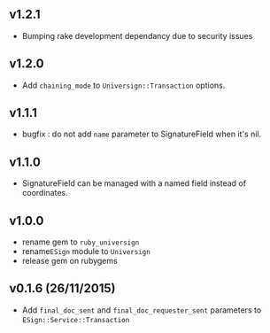 v1.2.1
-------------------------

- Bumping rake development dependancy due to security issues

v1.2.0
-------------------------

- Add `chaining_mode` to `Universign::Transaction` options.

v1.1.1
-------------------------

- bugfix : do not add `name` parameter to SignatureField when it's nil.

v1.1.0
-------------------------

- SignatureField can be managed with a named field instead of coordinates.

v1.0.0
-------------------------

- rename gem to `ruby_universign`
- rename`ESign` module to `Universign`
- release gem on rubygems

v0.1.6 (26/11/2015)
-------------------------

- Add `final_doc_sent` and `final_doc_requester_sent` parameters to `ESign::Service::Transaction`
